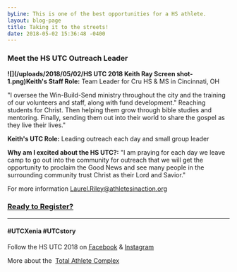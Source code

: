 ```yaml
---
byLine: This is one of the best opportunities for a HS athlete.
layout: blog-page
title: Taking it to the streets!
date: 2018-05-02 15:36:48 -0400
---
```

### Meet the HS UTC Outreach Leader

**![](/uploads/2018/05/02/HS UTC 2018 Keith Ray Screen shot-1.png)Keith's Staff Role:**  Team Leader for Cru HS & MS in Cincinnati, OH

"I oversee the Win-Build-Send ministry throughout the city and the training of our volunteers and staff, along with fund development."  Reaching students for Christ.  Then helping them grow through bible studies and mentoring.  Finally, sending them out into their world to share the gospel as they live their lives."

**Keith's UTC Role:**  Leading outreach each day and small group leader

**Why am I excited about the HS UTC?:**  "I am praying for each day we leave camp to go out into the community for outreach that we will get the opportunity to proclaim the Good News and see many people in the surrounding community trust Christ as their Lord and Savior."

For more information [Laurel.Riley@athletesinaction.org](mailto:laurel.riley@athletesinaction.org)

### [**Ready to Register?**]()

---

#### **#UTCXenia     #UTCstory**

Follow the HS UTC 2018 on  [Facebook](https://www.facebook.com/aiatotalathletecomplex/) & [Instagram](https://www.instagram.com/aia_sports_complex/)

More about the  [Total Athlete Complex](http://www.aiasportscomplex.com/)